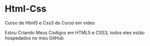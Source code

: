 # Html-Css
 Curso de Html5 e Css3 do Curso em video

Estou Criando Meus Codigos em HTML5 e CSS3, todos eles estão hospedados no meu GitHub